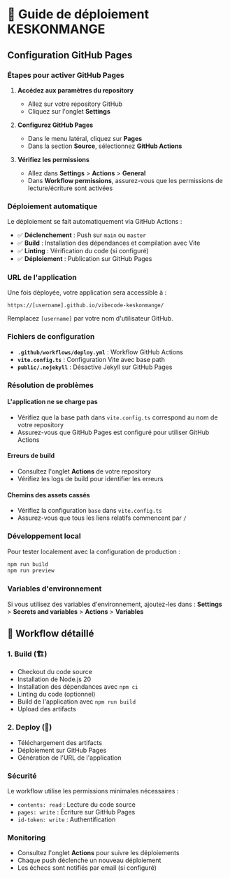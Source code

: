 # 🚀 Guide de déploiement KESKONMANGE

## Configuration GitHub Pages

### Étapes pour activer GitHub Pages

1. **Accédez aux paramètres du repository**
   - Allez sur votre repository GitHub
   - Cliquez sur l'onglet **Settings**

2. **Configurez GitHub Pages**
   - Dans le menu latéral, cliquez sur **Pages**
   - Dans la section **Source**, sélectionnez **GitHub Actions**

3. **Vérifiez les permissions**
   - Allez dans **Settings** > **Actions** > **General**
   - Dans **Workflow permissions**, assurez-vous que les permissions de lecture/écriture sont activées

### Déploiement automatique

Le déploiement se fait automatiquement via GitHub Actions :

- ✅ **Déclenchement** : Push sur `main` ou `master`
- ✅ **Build** : Installation des dépendances et compilation avec Vite
- ✅ **Linting** : Vérification du code (si configuré)
- ✅ **Déploiement** : Publication sur GitHub Pages

### URL de l'application

Une fois déployée, votre application sera accessible à :
```
https://[username].github.io/vibecode-keskonmange/
```

Remplacez `[username]` par votre nom d'utilisateur GitHub.

### Fichiers de configuration

- **`.github/workflows/deploy.yml`** : Workflow GitHub Actions
- **`vite.config.ts`** : Configuration Vite avec base path
- **`public/.nojekyll`** : Désactive Jekyll sur GitHub Pages

### Résolution de problèmes

#### L'application ne se charge pas
- Vérifiez que la base path dans `vite.config.ts` correspond au nom de votre repository
- Assurez-vous que GitHub Pages est configuré pour utiliser GitHub Actions

#### Erreurs de build
- Consultez l'onglet **Actions** de votre repository
- Vérifiez les logs de build pour identifier les erreurs

#### Chemins des assets cassés
- Vérifiez la configuration `base` dans `vite.config.ts`
- Assurez-vous que tous les liens relatifs commencent par `/`

### Développement local

Pour tester localement avec la configuration de production :

```bash
npm run build
npm run preview
```

### Variables d'environnement

Si vous utilisez des variables d'environnement, ajoutez-les dans :
**Settings** > **Secrets and variables** > **Actions** > **Variables**

## 🎯 Workflow détaillé

### 1. Build (🏗️)
- Checkout du code source
- Installation de Node.js 20
- Installation des dépendances avec `npm ci`
- Linting du code (optionnel)
- Build de l'application avec `npm run build`
- Upload des artifacts

### 2. Deploy (🚀)
- Téléchargement des artifacts
- Déploiement sur GitHub Pages
- Génération de l'URL de l'application

### Sécurité

Le workflow utilise les permissions minimales nécessaires :
- `contents: read` : Lecture du code source
- `pages: write` : Écriture sur GitHub Pages
- `id-token: write` : Authentification

### Monitoring

- Consultez l'onglet **Actions** pour suivre les déploiements
- Chaque push déclenche un nouveau déploiement
- Les échecs sont notifiés par email (si configuré)
